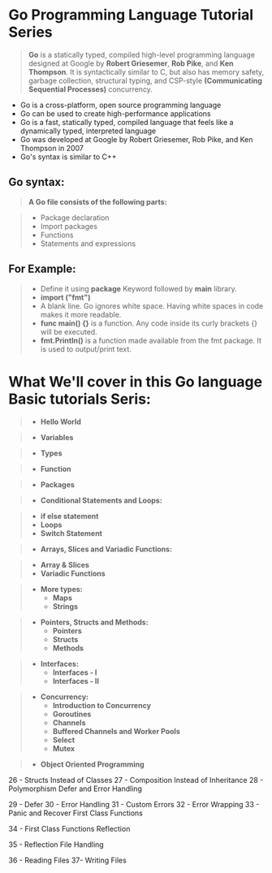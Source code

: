 # **Go Programming Language Tutorial Series**
> **Go** is a statically typed, compiled high-level programming language designed at Google by **Robert Griesemer**, **Rob Pike**, and **Ken Thompson**. It is syntactically similar to C, but also has memory safety, garbage collection, structural typing, and CSP-style **(Communicating Sequential Processes)** concurrency.

+ Go is a cross-platform, open source programming language
+ Go can be used to create high-performance applications
+ Go is a fast, statically typed, compiled language that feels like a dynamically typed, interpreted language
+ Go was developed at Google by Robert Griesemer, Rob Pike, and Ken Thompson in 2007
+ Go's syntax is similar to C++

## Go syntax:
> **A Go file consists of the following parts:**

>   + Package declaration 
>   + Import packages
>   + Functions
>   + Statements and expressions


## For Example: 
> + Define it using **package** Keyword followed by **main** library.
> + **import ("fmt")**
> + A blank line. Go ignores white space. Having white spaces in code makes it more readable.
> + **func main() {}** is a function. Any code inside its curly brackets {} will be executed.
> + **fmt.Println()** is a function made available from the fmt package. It is used to output/print text.

# What We'll cover in this Go language Basic tutorials Seris:

> + **Hello World**

> + **Variables**

> + **Types**

> + **Function**

> + **Packages**

> + **Conditional Statements and Loops:**

>    + **if else statement**
>    + **Loops**
>    + **Switch Statement**

> + **Arrays, Slices and Variadic Functions:**

>    + **Array & Slices**
>    + **Variadic Functions**

> + **More types:**
>    + **Maps**
>    + **Strings**

> + **Pointers, Structs and Methods:**
>    + **Pointers**
>    + **Structs**
>    + **Methods**

> + **Interfaces:**
>   + **Interfaces - I**
>   + **Interfaces - II**

> + **Concurrency:**
>   + **Introduction to Concurrency**
>   + **Goroutines**
>   + **Channels**
>   + **Buffered Channels and Worker Pools**
>   + **Select**
>   + **Mutex**

> + **Object Oriented Programming**

26 - Structs Instead of Classes
27 - Composition Instead of Inheritance
28 - Polymorphism
Defer and Error Handling

29 - Defer
30 - Error Handling
31 - Custom Errors
32 - Error Wrapping
33 - Panic and Recover
First Class Functions

34 - First Class Functions
Reflection

35 - Reflection
File Handling

36 - Reading Files
37- Writing Files


